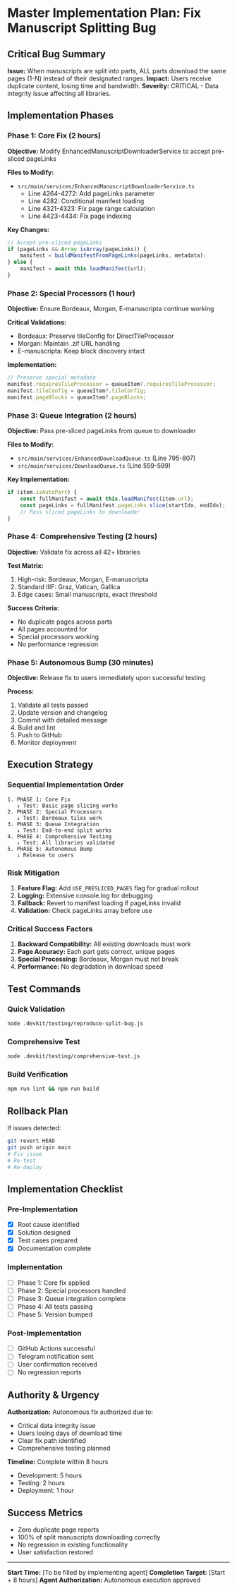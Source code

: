 # Master Implementation Plan: Fix Manuscript Splitting Bug

## Critical Bug Summary
**Issue:** When manuscripts are split into parts, ALL parts download the same pages (1-N) instead of their designated ranges.
**Impact:** Users receive duplicate content, losing time and bandwidth.
**Severity:** CRITICAL - Data integrity issue affecting all libraries.

## Implementation Phases

### Phase 1: Core Fix (2 hours)
**Objective:** Modify EnhancedManuscriptDownloaderService to accept pre-sliced pageLinks

**Files to Modify:**
- `src/main/services/EnhancedManuscriptDownloaderService.ts`
  - Line 4264-4272: Add pageLinks parameter
  - Line 4282: Conditional manifest loading
  - Line 4321-4323: Fix page range calculation
  - Line 4423-4434: Fix page indexing

**Key Changes:**
```typescript
// Accept pre-sliced pageLinks
if (pageLinks && Array.isArray(pageLinks)) {
    manifest = buildManifestFromPageLinks(pageLinks, metadata);
} else {
    manifest = await this.loadManifest(url);
}
```

### Phase 2: Special Processors (1 hour)
**Objective:** Ensure Bordeaux, Morgan, E-manuscripta continue working

**Critical Validations:**
- Bordeaux: Preserve tileConfig for DirectTileProcessor
- Morgan: Maintain .zif URL handling
- E-manuscripta: Keep block discovery intact

**Implementation:**
```typescript
// Preserve special metadata
manifest.requiresTileProcessor = queueItem?.requiresTileProcessor;
manifest.tileConfig = queueItem?.tileConfig;
manifest.pageBlocks = queueItem?.pageBlocks;
```

### Phase 3: Queue Integration (2 hours)
**Objective:** Pass pre-sliced pageLinks from queue to downloader

**Files to Modify:**
- `src/main/services/EnhancedDownloadQueue.ts` (Line 795-807)
- `src/main/services/DownloadQueue.ts` (Line 559-599)

**Key Implementation:**
```typescript
if (item.isAutoPart) {
    const fullManifest = await this.loadManifest(item.url);
    const pageLinks = fullManifest.pageLinks.slice(startIdx, endIdx);
    // Pass sliced pageLinks to downloader
}
```

### Phase 4: Comprehensive Testing (2 hours)
**Objective:** Validate fix across all 42+ libraries

**Test Matrix:**
1. High-risk: Bordeaux, Morgan, E-manuscripta
2. Standard IIIF: Graz, Vatican, Gallica
3. Edge cases: Small manuscripts, exact threshold

**Success Criteria:**
- No duplicate pages across parts
- All pages accounted for
- Special processors working
- No performance regression

### Phase 5: Autonomous Bump (30 minutes)
**Objective:** Release fix to users immediately upon successful testing

**Process:**
1. Validate all tests passed
2. Update version and changelog
3. Commit with detailed message
4. Build and lint
5. Push to GitHub
6. Monitor deployment

## Execution Strategy

### Sequential Implementation Order
```
1. PHASE 1: Core Fix
   ↓ Test: Basic page slicing works
2. PHASE 2: Special Processors  
   ↓ Test: Bordeaux tiles work
3. PHASE 3: Queue Integration
   ↓ Test: End-to-end split works
4. PHASE 4: Comprehensive Testing
   ↓ Test: All libraries validated
5. PHASE 5: Autonomous Bump
   ↓ Release to users
```

### Risk Mitigation
1. **Feature Flag:** Add `USE_PRESLICED_PAGES` flag for gradual rollout
2. **Logging:** Extensive console.log for debugging
3. **Fallback:** Revert to manifest loading if pageLinks invalid
4. **Validation:** Check pageLinks array before use

### Critical Success Factors
1. **Backward Compatibility:** All existing downloads must work
2. **Page Accuracy:** Each part gets correct, unique pages
3. **Special Processing:** Bordeaux, Morgan must not break
4. **Performance:** No degradation in download speed

## Test Commands

### Quick Validation
```bash
node .devkit/testing/reproduce-split-bug.js
```

### Comprehensive Test
```bash
node .devkit/testing/comprehensive-test.js
```

### Build Verification
```bash
npm run lint && npm run build
```

## Rollback Plan
If issues detected:
```bash
git revert HEAD
git push origin main
# Fix issue
# Re-test
# Re-deploy
```

## Implementation Checklist

### Pre-Implementation
- [x] Root cause identified
- [x] Solution designed
- [x] Test cases prepared
- [x] Documentation complete

### Implementation
- [ ] Phase 1: Core fix applied
- [ ] Phase 2: Special processors handled
- [ ] Phase 3: Queue integration complete
- [ ] Phase 4: All tests passing
- [ ] Phase 5: Version bumped

### Post-Implementation
- [ ] GitHub Actions successful
- [ ] Telegram notification sent
- [ ] User confirmation received
- [ ] No regression reports

## Authority & Urgency
**Authorization:** Autonomous fix authorized due to:
- Critical data integrity issue
- Users losing days of download time
- Clear fix path identified
- Comprehensive testing planned

**Timeline:** Complete within 8 hours
- Development: 5 hours
- Testing: 2 hours  
- Deployment: 1 hour

## Success Metrics
- Zero duplicate page reports
- 100% of split manuscripts downloading correctly
- No regression in existing functionality
- User satisfaction restored

---
**Start Time:** [To be filled by implementing agent]
**Completion Target:** [Start + 8 hours]
**Agent Authorization:** Autonomous execution approved